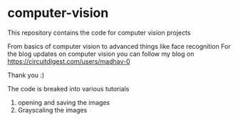 # computer-vision
This repository contains the code for computer vision projects

From basics of computer vision to advanced things like face recognition
For the blog updates on computer vision you can follow my blog on https://circuitdigest.com/users/madhav-0

Thank you :)

The code is breaked into various tutorials
1. opening and saving the images
2. Grayscaling the images
